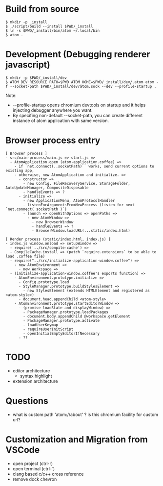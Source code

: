 <!--
{
  "title": "Atom Editor",
  "date": "2017-04-16T11:22:02+09:00",
  "category": "",
  "tags": ["editor", "source"],
  "draft": true
}
-->

# Build from source

```
$ mkdir -p _install
$ ./script/build --install $PWD/_install
$ ln -s $PWD/_install/bin/atom ~/.local/bin
$ atom .
```


# Development (Debugging renderer javascript)

```
$ mkdir -p $PWD/_install/dev
$ ATOM_DEV_RESOURCE_PATH=$PWD ATOM_HOME=$PWD/_install/dev/.atom atom -f --socket-path $PWD/_install/dev/atom.sock --dev --profile-startup .
```

Note:

- --profile-startup opens chromium devtools on startup and it helps injecting debugger anywhere you want.
- By specifing non-default --socket-path, you can create different instance of atom application with same version.


# Browser process entry

```
[ Browser process ]
- src/main-process/main.js => start.js =>
  - AtomApplication.open (atom-application.coffee) =>
    - if `net.connect(..socketPath)`` works, send current options to existing app,
    - otherwise, new AtomApplication and initialize. =>
      - constructor =>
        - new Config, FileRecoveryService, StorageFolder, AutoUpdateManager, CompositeDisposable
        - handleEvents => ?
      - initialize =>
        - new ApplicationMenu, AtomProtocolHandler
        - listenForArgumentsFromNewProcess (listen for next `net.connect( socketPath )`)
        - launch => openWithOptions => openPaths =>
          - new AtomWindow =>
            - new BrowserWindow
            - handleEvents => ?
            - BrowserWindow.loadURL(...static/index.html)

[ Render process (static/index.html, index.js) ]
- index.js window.onload => setupWindow =>
  - require('../src/compile-cache') =>
  - CompileCache.install => (patch `require.extensions` to be able to load .coffee file)
  - require("../src/initialize-application-window.coffee") =>
    - new AtomEnvironment =>
      - new Workspace =>
  - (initialize-application-window.coffee's exports function) =>
    - AtomEnvironment.prototype.initialize =>
      - Config.prototype.load
      - StyleManager.prototype.buildStylesElement =>
        - new StylesElement (extends HTMLElement and registered as <atom-style>)
      - document.head.appendChild <atom-style>
    - AtomEnvironment.prototype.startEditorWindow =>
      - (promise loadState and displayWindow) =>
        - PackageManager.prototype.loadPackages
        - document.body.appendChild @workspace.getElement
        - PackageManager.prototype.activate
        - loadUserKeymap
        - requireUserInitScript
        - openInitialEmptyEditorIfNecessary
      - ??        
```


# TODO

- editor architecture
  - syntax highlight
- extension architecture


# Questions

- what is custom path 'atom://about' ? is this chromium facility for custom url?


# Customization and Migration from VSCode

- open project (ctrl-r)
- open terminal (ctrl-\`)
- clang based c/c++ cross reference
- remove dock chevron
